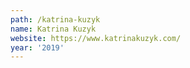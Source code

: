 ```yaml
---
path: /katrina-kuzyk
name: Katrina Kuzyk
website: https://www.katrinakuzyk.com/
year: '2019'
---
```

